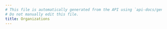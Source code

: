 ```yaml
---
# This file is automatically generated from the API using `api-docs/generate.py`
# Do not manually edit this file.
title: Organizations
---
```



